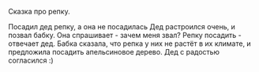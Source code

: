 Сказка про репку.

Посадил дед репку, а она не посадилась
Дед растроился очень, и позвал бабку.
Она спрашивает - зачем меня звал?
Репку посадить - отвечает дед.
Бабка сказала, что репка у них не растёт в их климате, 
и предложила посадить апельсиновое дерево.
Дед с радостью согласился :)